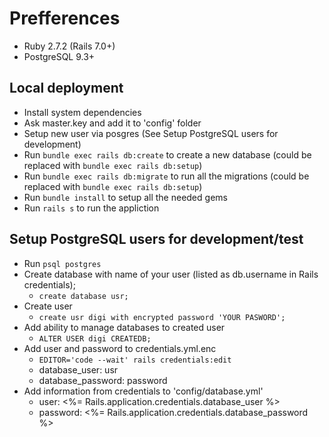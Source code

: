 # Prefferences

- Ruby 2.7.2 (Rails 7.0+)
- PostgreSQL 9.3+

## Local deployment
- Install system dependencies
- Ask master.key and add it to 'config' folder
- Setup new user via posgres (See Setup PostgreSQL users for development)
- Run `bundle exec rails db:create` to create a new database (could be replaced with `bundle exec rails db:setup`)
- Run `bundle exec rails db:migrate` to run all the migrations (could be replaced with `bundle exec rails db:setup`)
- Run `bundle install` to setup all the needed gems
- Run `rails s` to run the appliction

## Setup PostgreSQL users for development/test

- Run `psql postgres`
- Create database with name of your user (listed as db.username in Rails credentials);
    - `create database usr;`
- Create user
    - `create usr digi with encrypted password 'YOUR PASWORD';`
- Add ability to manage databases to created user
    - `ALTER USER digi CREATEDB;`
- Add user and password to credentials.yml.enc
  - `EDITOR='code --wait' rails credentials:edit`
  - database_user: usr
  - database_password: password
- Add information from credentials to 'config/database.yml'
  - user: <%= Rails.application.credentials.database_user %>
  - password: <%= Rails.application.credentials.database_password %>
